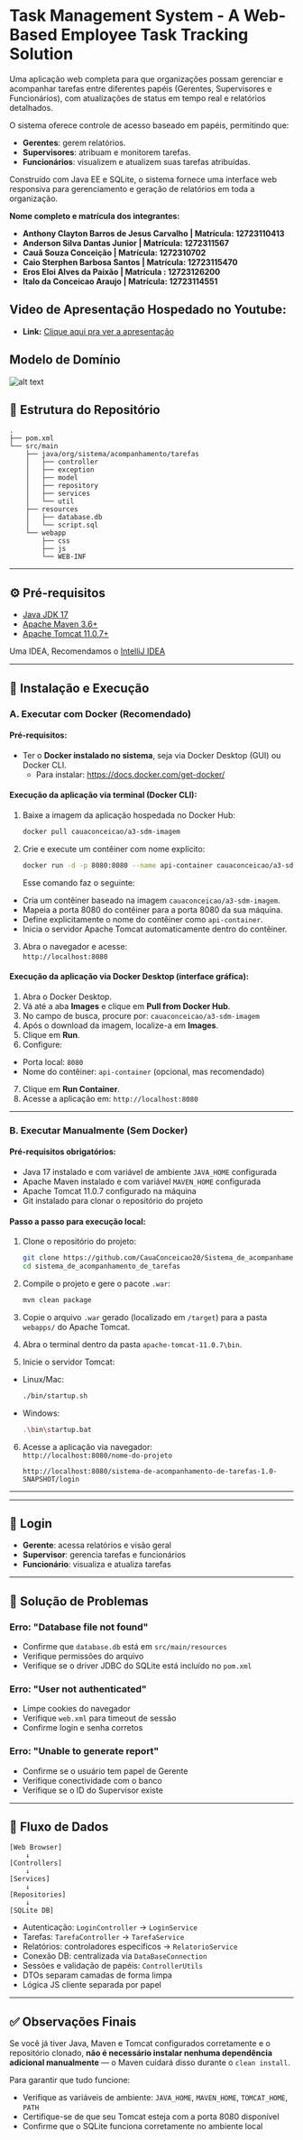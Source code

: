 # Task Management System - A Web-Based Employee Task Tracking Solution

Uma aplicação web completa para que organizações possam gerenciar e acompanhar tarefas entre diferentes papéis (Gerentes, Supervisores e Funcionários), com atualizações de status em tempo real e relatórios detalhados.

O sistema oferece controle de acesso baseado em papéis, permitindo que:
- **Gerentes**: gerem relatórios.
- **Supervisores**: atribuam e monitorem tarefas.
- **Funcionários**: visualizem e atualizem suas tarefas atribuídas.

Construído com Java EE e SQLite, o sistema fornece uma interface web responsiva para gerenciamento e geração de relatórios em toda a organização.

**Nome completo e matrícula dos integrantes:**
-  **Anthony Clayton Barros de Jesus Carvalho | Matrícula: 12723110413**
-  **Anderson Silva Dantas Junior | Matrícula: 1272311567**
-  **Cauã Souza Conceição | Matrícula: 1272310702**
-  **Caio Sterphen Barbosa Santos | Matrícula: 12723115470**
-  **Eros Eloi Alves da Paixão | Matrícula : 12723126200**
-  **Italo da Conceicao Araujo | Matrícula: 12723114551**


## Video de Apresentação Hospedado no Youtube:
- **Link:** [Clique aqui pra ver a apresentação](https://www.youtube.com/watch?v=jgnxmZPWH2o)

## Modelo de Domínio

![alt text](image-1.png)

## 📁 Estrutura do Repositório

```
.
├── pom.xml                 
└── src/main               
    ├── java/org/sistema/acompanhamento/tarefas
    │   ├── controller      
    │   ├── exception       
    │   ├── model          
    │   ├── repository     
    │   ├── services       
    │   └── util           
    ├── resources
    │   ├── database.db   
    │   └── script.sql    
    └── webapp            
        ├── css           
        ├── js            
        └── WEB-INF
```

---

## ⚙️ Pré-requisitos

- [Java JDK 17](https://www.oracle.com/java/technologies/javase/jdk17-archive-downloads.html)
- [Apache Maven 3.6+](https://maven.apache.org/download.cgi)
- [Apache Tomcat 11.0.7+](https://tomcat.apache.org/download-11.cgi)

Uma IDEA, Recomendamos o [IntelliJ IDEA ](https://www.jetbrains.com/idea/download/?section=windows)

---

## 🚀 Instalação e Execução

### A. Executar com Docker (Recomendado)

#### Pré-requisitos:

- Ter o **Docker instalado no sistema**, seja via Docker Desktop (GUI) ou Docker CLI.
    - Para instalar: https://docs.docker.com/get-docker/

#### Execução da aplicação via terminal (Docker CLI):

1. Baixe a imagem da aplicação hospedada no Docker Hub:
   ```bash
   docker pull cauaconceicao/a3-sdm-imagem
   ```

2. Crie e execute um contêiner com nome explícito:
   ```bash
   docker run -d -p 8080:8080 --name api-container cauaconceicao/a3-sdm-imagem
   ```

   Esse comando faz o seguinte:
- Cria um contêiner baseado na imagem `cauaconceicao/a3-sdm-imagem`.
- Mapeia a porta 8080 do contêiner para a porta 8080 da sua máquina.
- Define explicitamente o nome do contêiner como `api-container`.
- Inicia o servidor Apache Tomcat automaticamente dentro do contêiner.

3. Abra o navegador e acesse:  
   `http://localhost:8080`

#### Execução da aplicação via Docker Desktop (interface gráfica):

1. Abra o Docker Desktop.
2. Vá até a aba **Images** e clique em **Pull from Docker Hub**.
3. No campo de busca, procure por: `cauaconceicao/a3-sdm-imagem`
4. Após o download da imagem, localize-a em **Images**.
5. Clique em **Run**.
6. Configure:
- Porta local: `8080`
- Nome do contêiner: `api-container` (opcional, mas recomendado)
7. Clique em **Run Container**.
8. Acesse a aplicação em: `http://localhost:8080`

---

### B. Executar Manualmente (Sem Docker)

#### Pré-requisitos obrigatórios:

- Java 17 instalado e com variável de ambiente `JAVA_HOME` configurada
- Apache Maven instalado e com variável `MAVEN_HOME` configurada
- Apache Tomcat 11.0.7 configurado na máquina
- Git instalado para clonar o repositório do projeto

#### Passo a passo para execução local:

1. Clone o repositório do projeto:
   ```bash
   git clone https://github.com/CauaConceicao20/Sistema_de_acompanhamento_de_tarefas.git
   cd sistema_de_acompanhamento_de_tarefas
   ```

2. Compile o projeto e gere o pacote `.war`:
   ```bash
   mvn clean package
   ```

3. Copie o arquivo `.war` gerado (localizado em `/target`) para a pasta `webapps/` do Apache Tomcat.

4. Abra o terminal dentro da pasta `apache-tomcat-11.0.7\bin`.

5. Inicie o servidor Tomcat:
- Linux/Mac:
  ```bash
  ./bin/startup.sh
  ```
- Windows:
  ```bash
  .\bin\startup.bat
  ```

6. Acesse a aplicação via navegador:  
   `http://localhost:8080/nome-do-projeto`

   `http://localhost:8080/sistema-de-acompanhamento-de-tarefas-1.0-SNAPSHOT/login`

---

---

## 🔑 Login

- **Gerente**: acessa relatórios e visão geral
- **Supervisor**: gerencia tarefas e funcionários
- **Funcionário**: visualiza e atualiza tarefas

---

## 🧰 Solução de Problemas

### Erro: "Database file not found"
- Confirme que `database.db` está em `src/main/resources`
- Verifique permissões do arquivo
- Verifique se o driver JDBC do SQLite está incluído no `pom.xml`

### Erro: "User not authenticated"
- Limpe cookies do navegador
- Verifique `web.xml` para timeout de sessão
- Confirme login e senha corretos

### Erro: "Unable to generate report"
- Confirme se o usuário tem papel de Gerente
- Verifique conectividade com o banco
- Verifique se o ID do Supervisor existe

---

## 🔁 Fluxo de Dados

```
[Web Browser] 
    ↓ 
[Controllers] 
    ↓ 
[Services] 
    ↓ 
[Repositories] 
    ↓ 
[SQLite DB]
```

- Autenticação: `LoginController` → `LoginService`
- Tarefas: `TarefaController` → `TarefaService`
- Relatórios: controladores específicos → `RelatorioService`
- Conexão DB: centralizada via `DataBaseConnection`
- Sessões e validação de papéis: `ControllerUtils`
- DTOs separam camadas de forma limpa
- Lógica JS cliente separada por papel

---

## ✅ Observações Finais

Se você já tiver Java, Maven e Tomcat configurados corretamente e o repositório clonado, **não é necessário instalar nenhuma dependência adicional manualmente** — o Maven cuidará disso durante o `clean install`.

Para garantir que tudo funcione:

- Verifique as variáveis de ambiente: `JAVA_HOME`, `MAVEN_HOME`, `TOMCAT_HOME`, `PATH`
- Certifique-se de que seu Tomcat esteja com a porta 8080 disponível
- Confirme que o SQLite funciona corretamente no ambiente local
